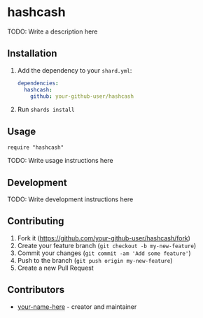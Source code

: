 # hashcash

TODO: Write a description here

## Installation

1. Add the dependency to your `shard.yml`:

   ```yaml
   dependencies:
     hashcash:
       github: your-github-user/hashcash
   ```

2. Run `shards install`

## Usage

```crystal
require "hashcash"
```

TODO: Write usage instructions here

## Development

TODO: Write development instructions here

## Contributing

1. Fork it (<https://github.com/your-github-user/hashcash/fork>)
2. Create your feature branch (`git checkout -b my-new-feature`)
3. Commit your changes (`git commit -am 'Add some feature'`)
4. Push to the branch (`git push origin my-new-feature`)
5. Create a new Pull Request

## Contributors

- [your-name-here](https://github.com/your-github-user) - creator and maintainer
